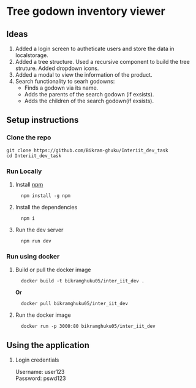 # Tree godown inventory viewer


## Ideas
1) Added a login screen to autheticate users and store the data in localstorage.
2) Added a tree structure. Used a recursive component to build the tree struture. Added dropdown icons.
3) Added a modal to view the information of the product.
4) Search functionality to searh godowns:
    - Finds a godown via its name.
    - Adds the parents of the search godown (if exsists).
    - Adds the children of the search godown(if exsists).


## Setup instructions

### Clone the repo
    git clone https://github.com/Bikram-ghuku/Interiit_dev_task
    cd Interiit_dev_task

### Run Locally

1) Install [npm](https://www.npmjs.com/)
    ```shell
      npm install -g npm
    ```

2) Install the dependencies
    ```shell
      npm i
    ```

3) Run the dev server
    ```shell
      npm run dev
    ```

### Run using docker

1) Build or pull the docker image
    ```shell
      docker build -t bikramghuku05/inter_iit_dev .
    ```

    **Or**

    ```shell
      docker pull bikramghuku05/inter_iit_dev
    ```

2) Run the docker image
    ```shell
      docker run -p 3000:80 bikramghuku05/inter_iit_dev
    ```

## Using the application

1) Login credentials

    Username: user123 \
    Password: pswd123